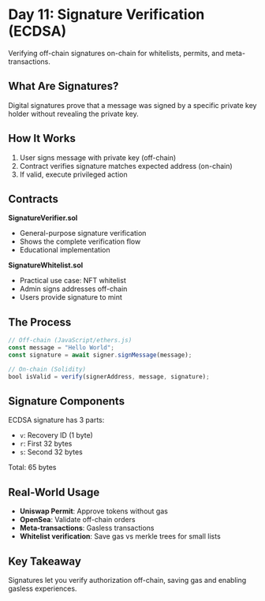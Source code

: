 # Day 11: Signature Verification (ECDSA)

Verifying off-chain signatures on-chain for whitelists, permits, and meta-transactions.

## What Are Signatures?

Digital signatures prove that a message was signed by a specific private key holder without revealing the private key.

## How It Works

1. User signs message with private key (off-chain)
2. Contract verifies signature matches expected address (on-chain)
3. If valid, execute privileged action

## Contracts

**SignatureVerifier.sol**
- General-purpose signature verification
- Shows the complete verification flow
- Educational implementation

**SignatureWhitelist.sol**
- Practical use case: NFT whitelist
- Admin signs addresses off-chain
- Users provide signature to mint

## The Process

```javascript
// Off-chain (JavaScript/ethers.js)
const message = "Hello World";
const signature = await signer.signMessage(message);

// On-chain (Solidity)
bool isValid = verify(signerAddress, message, signature);
```

## Signature Components

ECDSA signature has 3 parts:
- `v`: Recovery ID (1 byte)
- `r`: First 32 bytes
- `s`: Second 32 bytes

Total: 65 bytes

## Real-World Usage

- **Uniswap Permit**: Approve tokens without gas
- **OpenSea**: Validate off-chain orders
- **Meta-transactions**: Gasless transactions
- **Whitelist verification**: Save gas vs merkle trees for small lists

## Key Takeaway

Signatures let you verify authorization off-chain, saving gas and enabling gasless experiences.

